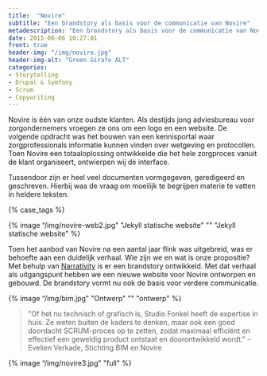 ```yaml
---
title:  "Novire"
subtitle: "Een brandstory als basis voor de communicatie van Novire"
metadescription: "Een brandstory als basis voor de communicatie van Novire"
date: 2015-06-06 10:27:01
front: true
header-img: "/img/novire.jpg"
header-img-alt: "Green Girafe ALT"
categories:
- Storytelling
- Drupal & Symfony
- Scrum
- Copywriting
---
```

Novire is één van onze oudste klanten. Als destijds jong adviesbureau voor zorgondernemers vroegen ze ons om een logo en een website. De volgende opdracht was het bouwen van een kennisportal waar zorgprofessionals informatie kunnen vinden over wetgeving en protocollen. Toen Novire een totaaloplossing ontwikkelde die het hele zorgproces vanuit de klant organiseert, ontwierpen wij de interface. 

Tussendoor zijn er heel veel documenten vormgegeven, geredigeerd en geschreven. Hierbij was de vraag om moeilijk te begrijpen materie te vatten in heldere teksten.

{% case_tags %}

{% image “/img/novire-web2.jpg" "Jekyll statische website" "" "Jekyll statische website" %}

Toen het aanbod van Novire na een aantal jaar flink was uitgebreid, was er behoefte aan een duidelijk verhaal. Wie zijn we en wat is onze propositie? Met behulp van [Narrativity](http://www.narrativity-group.com/ "Narrativity Group") is er een brandstory ontwikkeld. Met dat verhaal als uitgangspunt hebben we een nieuwe website voor Novire ontworpen en gebouwd. De brandstory vormt nu ook de basis voor verdere communicatie.

{% image “/img/bim.jpg" "Ontwerp" "" "ontwerp" %}

> "Of het nu technisch of grafisch is, Studio Fonkel heeft de expertise in huis. Ze weten buiten de kaders te denken, maar ook een goed doordacht SCRUM-proces op te zetten, zodat maximaal efficiënt en effectief een geweldig product ontstaat en doorontwikkeld wordt." – Evelien Verkade, Stichting BIM en Novire

{% image “/img/novire3.jpg" "full" %}
